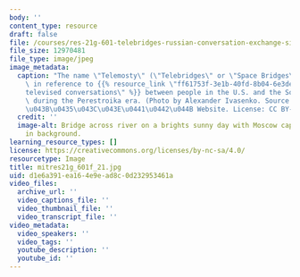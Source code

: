 ```yaml
---
body: ''
content_type: resource
draft: false
file: /courses/res-21g-601-telebridges-russian-conversation-exchange-site-fall-2021/mitres21g_601f_21.jpg
file_size: 12970481
file_type: image/jpeg
image_metadata:
  caption: "The name \"Telemosty\" (\"Telebridges\" or \"Space Bridges\") originated\
    \ in reference to {{% resource_link \"ff61753f-3e1b-40fd-8b04-6e3de52b0f8a\" \"\
    televised conversations\" %}} between people in the U.S. and the Soviet Union\
    \ during the Perestroika era. (Photo by Alexander Ivasenko. Source: \u0422\u0435\
    \u043B\u0435\u043C\u043E\u0441\u0442\u044B Website. License: CC BY-NC-SA 4.0.)"
  credit: ''
  image-alt: Bridge across river on a brights sunny day with Moscow capital buildings
    in background.
learning_resource_types: []
license: https://creativecommons.org/licenses/by-nc-sa/4.0/
resourcetype: Image
title: mitres21g_601f_21.jpg
uid: d1e6a391-ea16-4e9e-ad8c-0d232953461a
video_files:
  archive_url: ''
  video_captions_file: ''
  video_thumbnail_file: ''
  video_transcript_file: ''
video_metadata:
  video_speakers: ''
  video_tags: ''
  youtube_description: ''
  youtube_id: ''
---
```

